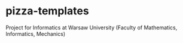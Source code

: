 # pizza-templates
Project for Informatics at Warsaw University (Faculty of Mathematics, Informatics, Mechanics)
